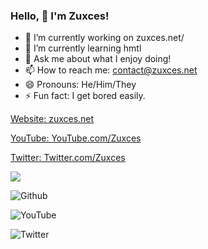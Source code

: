 ### Hello, 👋 I'm Zuxces!

- 🔭 I’m currently working on zuxces.net/
- 🌱 I’m currently learning hmtl
- 💬 Ask me about what I enjoy doing!
- 📫 How to reach me: contact@zuxces.net
- 😄 Pronouns: He/Him/They
- ⚡ Fun fact: I get bored easily.


[Website: zuxces.net](https://zuxces.net/)

[YouTube: YouTube.com/Zuxces](https://youtube.com/Zuxces)

[Twitter: Twitter.com/Zuxces](https://twitter.com/Zuxces)



<img src="https://github-readme-stats.vercel.app/api?username=Zuxces&&show_icons=true&title_color=ffffff&icon_color=bb2acf&text_color=daf7dc&bg_color=151515">


![Github](https://img.shields.io/github/followers/Zuxces?label=Follow%20my%20Github&style=social)

![YouTube](https://img.shields.io/youtube/channel/subscribers/UCuVh8Mwe9WcmiVTB_WTbUpw?label=Subscribe%20to%20my%20YouTube&style=social)

![Twitter](https://img.shields.io/twitter/follow/Zuxces?label=Follow%20my%20Twitter&style=social)
